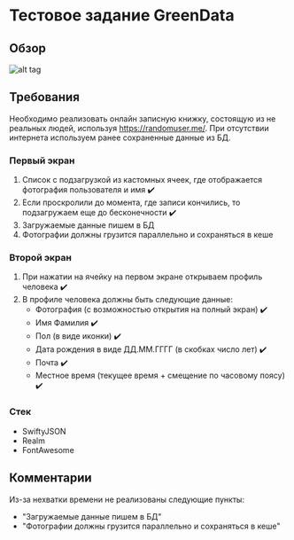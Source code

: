 # Тестовое задание GreenData

## Обзор
![alt tag](https://github.com/shestakovSA/screen/blob/master/RPReplay_Final1597599422.gif "Пример работы приложения")​


## Требования
Необходимо реализовать онлайн записную книжку, состоящую из не реальных людей, используя https://randomuser.me/. При отсутствии интернета используем ранее сохраненные данные из БД.
### Первый экран
1. Список с подзагрузкой из кастомных ячеек, где отображается фотография пользователя и имя ✔️
2. Если проскролили до момента, где записи кончились, то подзагружаем еще до бесконечности ✔️
3. Загружаемые данные пишем в БД
4. Фотографии должны грузится параллельно и сохраняться в кеше

### Второй экран
1. При нажатии на ячейку на первом экране открываем профиль человека ✔️
2. В профиле человека должны быть следующие данные:
   * Фотография (с возможностью открытия на полный экран) ✔️
   * Имя Фамилия ✔️
   * Пол (в виде иконки) ✔️
   * Дата рождения в виде ДД.ММ.ГГГГ (в скобках число лет) ✔️
   * Почта ✔️
   * Местное время (текущее время + смещение по часовому поясу) ✔️

### Стек
* SwiftyJSON
* Realm
* FontAwesome


## Комментарии
Из-за нехватки времени не реализованы следующие пункты:
* "Загружаемые данные пишем в БД"
* "Фотографии должны грузится параллельно и сохраняться в кеше"

